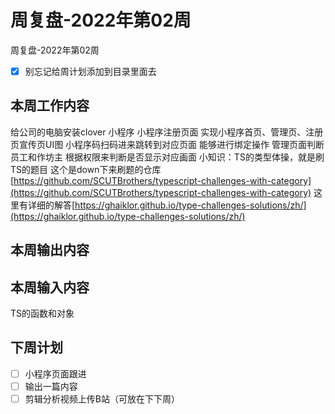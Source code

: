 # 周复盘-2022年第02周

周复盘-2022年第02周

- [x] 别忘记给周计划添加到目录里面去

## 本周工作内容
给公司的电脑安装clover
小程序
小程序注册页面
实现小程序首页、管理页、注册页宣传页UI图
小程序码扫码进来跳转到对应页面
能够进行绑定操作
管理页面判断员工和作坊主
根据权限来判断是否显示对应画面
	小知识：TS的类型体操，就是刷TS的题目
	这个是down下来刷题的仓库[https://github.com/SCUTBrothers/typescript-challenges-with-category](https://github.com/SCUTBrothers/typescript-challenges-with-category)
	这里有详细的解答[https://ghaiklor.github.io/type-challenges-solutions/zh/](https://ghaiklor.github.io/type-challenges-solutions/zh/)
## 本周输出内容

## 本周输入内容
TS的函数和对象

## 下周计划
- [ ] 小程序页面跟进
- [ ] 输出一篇内容
- [ ] 剪辑分析视频上传B站（可放在下下周）